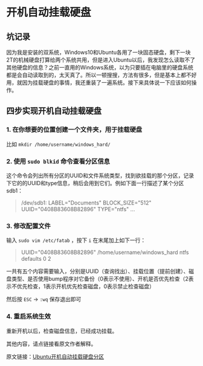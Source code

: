 # 开机自动挂载硬盘

## 坑记录
因为我是安装的双系统，Windows10和Ubuntu各用了一块固态硬盘，剩下一块2T的机械硬盘打算给两个系统共用，但是进入Ubuntu以后，我发现怎么读取不了其他硬盘的信息？之前一直用的Windows系统，以为只要插在电脑里的硬盘系统都是会自动读取到的，太天真了。所以一顿搜搜，方法有很多，但是基本上都不好用，就因为挂载硬盘的事情，我还重装了一遍系统。接下来具体说一下应该如何操作。

## 四步实现开机自动挂载硬盘

### 1. 在你想要的位置创建一个文件夹，用于挂载硬盘
比如 `mkdir /home/username/windows_hard/`

### 2. 使用 `sudo blkid` 命令查看分区信息
这个命令会列出所有分区的UUID和文件系统类型，找到欲挂载的那个分区，记录下它的的UUID和type信息，稍后会用到它们。例如下面一行描述了某个分区sdb1：
> /dev/sdb1: LABEL="Documents" BLOCK_SIZE="512" UUID="0408B83608B82896" TYPE="ntfs" ...

### 3. 修改配置文件
输入 `sudo vim /etc/fatab` ，按下 `i` 在末尾加上如下一行：
> UUID="0408B83608B82896" /home/username/windows_hard ntfs defaults 0 2

一共有五个内容需要输入，分别是UUID（查询找出）、挂载位置（提前创建）、磁盘类型、是否使用bump程序对它备份（0表示不使用）、开机是否优先检查（2表示不优先检查，1表示开机优先检查磁盘，0表示禁止检查磁盘）

然后按 `ESC` → `:wq` 保存退出即可

### 4. 重启系统生效

重新开机以后，检查磁盘信息，已经成功挂载。

其他内容，请点链接看原文作者解释。

原文链接：[Ubuntu开机自动挂载硬盘分区](https://zangchuantao.com/tech-zh/2020/ubuntu-mount-on-bootup/)